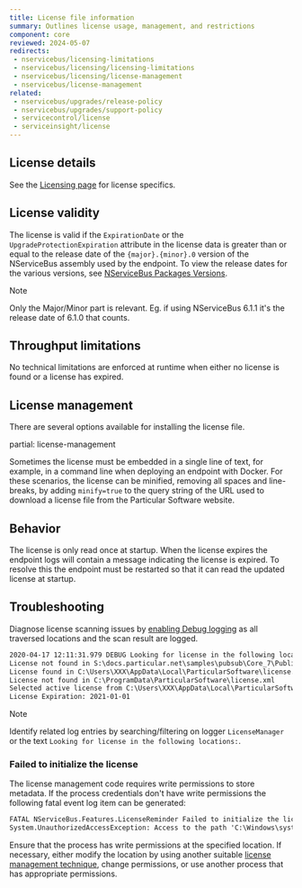 ```yaml
---
title: License file information
summary: Outlines license usage, management, and restrictions
component: core
reviewed: 2024-05-07
redirects:
 - nservicebus/licensing-limitations
 - nservicebus/licensing/licensing-limitations
 - nservicebus/licensing/license-management
 - nservicebus/license-management
related:
 - nservicebus/upgrades/release-policy
 - nservicebus/upgrades/support-policy
 - servicecontrol/license
 - serviceinsight/license
---
```


## License details

See the [Licensing page](https://particular.net/licensing) for license specifics.

## License validity

The license is valid if the `ExpirationDate` or the `UpgradeProtectionExpiration` attribute in the license data is greater than or equal to the release date of the `{major}.{minor}.0` version of the NServiceBus assembly used by the endpoint. To view the release dates for the various versions, see [NServiceBus Packages Versions](/nservicebus/upgrades/all-versions.md).

> [!NOTE]
> Only the Major/Minor part is relevant. Eg. if using NServiceBus 6.1.1 it's the release date of 6.1.0 that counts.

## Throughput limitations

No technical limitations are enforced at runtime when either no license is found or a license has expired.

## License management

There are several options available for installing the license file.

partial: license-management

Sometimes the license must be embedded in a single line of text, for example, in a command line when deploying an endpoint with Docker. For these scenarios, the license can be minified, removing all spaces and line-breaks, by adding `minify=true` to the query string of the URL used to download a license file from the Particular Software website.

## Behavior

The license is only read once at startup. When the license expires the endpoint logs will contain a message indicating the license is expired. To resolve this the endpoint must be restarted so that it can read the updated license at startup.

## Troubleshooting

Diagnose license scanning issues by [enabling Debug logging](/nservicebus/logging/#default-logging-changing-the-defaults-changing-the-logging-level) as all traversed locations and the scan result are logged.

```txt
2020-04-17 12:11:31.979 DEBUG Looking for license in the following locations:
License not found in S:\docs.particular.net\samples\pubsub\Core_7\Publisher\bin\Debug\net5.0\license.xml
License found in C:\Users\XXX\AppData\Local\ParticularSoftware\license.xml
License not found in C:\ProgramData\ParticularSoftware\license.xml
Selected active license from C:\Users\XXX\AppData\Local\ParticularSoftware\license.xml
License Expiration: 2021-01-01
```

> [!NOTE]
> Identify related log entries by searching/filtering on logger `LicenseManager` or the text `Looking for license in the following locations:`.

### Failed to initialize the license

The license management code requires write permissions to store metadata. If the process credentials don't have write permissions the following fatal event log item can be generated:

```txt
FATAL NServiceBus.Features.LicenseReminder Failed to initialize the license
System.UnauthorizedAccessException: Access to the path 'C:\Windows\system32\config\systemprofile' is denied.
```

Ensure that the process has write permissions at the specified location. If necessary, either modify the location by using another suitable [license management technique](/nservicebus/licensing/#license-management), change permissions, or use another process that has appropriate permissions.
